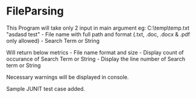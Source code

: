 # FileParsing

This Program will take only 2 input in main argument
eg: C:\temp\temp.txt "asdasd test"
	- File name with full path and format (.txt, .doc, .docx & .pdf only allowed)
	- Search Term or String

Will return below metrics
	- File name format and size
	- Display count of occurance of Search Term or String
	- Display the line number of Search term or String
	
Necessary warnings will be displayed in console.

Sample JUNIT test case added.